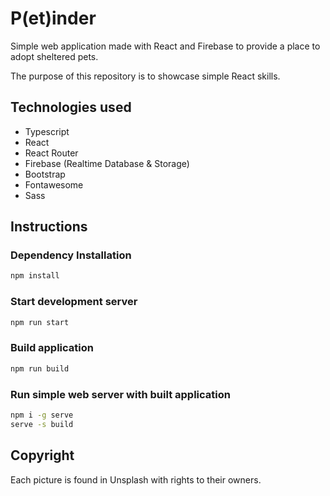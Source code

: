 # P(et)inder

Simple web application made with React and Firebase to provide a place
to adopt sheltered pets.

The purpose of this repository is to showcase simple React skills.

## Technologies used

- Typescript
- React
- React Router
- Firebase (Realtime Database & Storage)
- Bootstrap
- Fontawesome
- Sass

## Instructions

### Dependency Installation

```bash
npm install
```

### Start development server

```bash
npm run start
```

### Build application

```bash
npm run build
```

### Run simple web server with built application

```bash
npm i -g serve
serve -s build
```

## Copyright

Each picture is found in Unsplash with rights to their owners.
